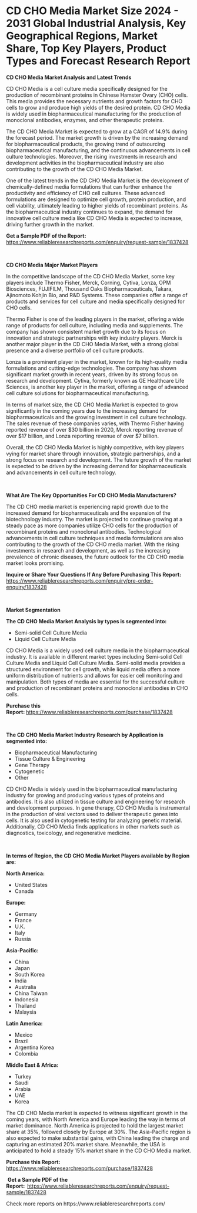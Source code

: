 <p><h1>CD CHO Media Market Size 2024 - 2031 Global Industrial Analysis, Key Geographical Regions, Market Share, Top Key Players, Product Types and Forecast Research Report</h1></p><p><strong>CD CHO Media Market Analysis and Latest Trends</strong></p>
<p><p>CD CHO Media is a cell culture media specifically designed for the production of recombinant proteins in Chinese Hamster Ovary (CHO) cells. This media provides the necessary nutrients and growth factors for CHO cells to grow and produce high yields of the desired protein. CD CHO Media is widely used in biopharmaceutical manufacturing for the production of monoclonal antibodies, enzymes, and other therapeutic proteins.</p><p>The CD CHO Media Market is expected to grow at a CAGR of 14.9% during the forecast period. The market growth is driven by the increasing demand for biopharmaceutical products, the growing trend of outsourcing biopharmaceutical manufacturing, and the continuous advancements in cell culture technologies. Moreover, the rising investments in research and development activities in the biopharmaceutical industry are also contributing to the growth of the CD CHO Media Market.</p><p>One of the latest trends in the CD CHO Media Market is the development of chemically-defined media formulations that can further enhance the productivity and efficiency of CHO cell cultures. These advanced formulations are designed to optimize cell growth, protein production, and cell viability, ultimately leading to higher yields of recombinant proteins. As the biopharmaceutical industry continues to expand, the demand for innovative cell culture media like CD CHO Media is expected to increase, driving further growth in the market.</p></p>
<p><strong>Get a Sample PDF of the Report:&nbsp;</strong> <a href="https://www.reliableresearchreports.com/enquiry/request-sample/1837428">https://www.reliableresearchreports.com/enquiry/request-sample/1837428</a></p>
<p>&nbsp;</p>
<p><strong>CD CHO Media Major Market Players</strong></p>
<p><p>In the competitive landscape of the CD CHO Media Market, some key players include Thermo Fisher, Merck, Corning, Cytiva, Lonza, OPM Biosciences, FUJIFILM, Thousand Oaks Biopharmaceuticals, Takara, Ajinomoto Kohjin Bio, and R&D Systems. These companies offer a range of products and services for cell culture and media specifically designed for CHO cells.</p><p>Thermo Fisher is one of the leading players in the market, offering a wide range of products for cell culture, including media and supplements. The company has shown consistent market growth due to its focus on innovation and strategic partnerships with key industry players. Merck is another major player in the CD CHO Media Market, with a strong global presence and a diverse portfolio of cell culture products.</p><p>Lonza is a prominent player in the market, known for its high-quality media formulations and cutting-edge technologies. The company has shown significant market growth in recent years, driven by its strong focus on research and development. Cytiva, formerly known as GE Healthcare Life Sciences, is another key player in the market, offering a range of advanced cell culture solutions for biopharmaceutical manufacturing.</p><p>In terms of market size, the CD CHO Media Market is expected to grow significantly in the coming years due to the increasing demand for biopharmaceuticals and the growing investment in cell culture technology. The sales revenue of these companies varies, with Thermo Fisher having reported revenue of over $30 billion in 2020, Merck reporting revenue of over $17 billion, and Lonza reporting revenue of over $7 billion.</p><p>Overall, the CD CHO Media Market is highly competitive, with key players vying for market share through innovation, strategic partnerships, and a strong focus on research and development. The future growth of the market is expected to be driven by the increasing demand for biopharmaceuticals and advancements in cell culture technology.</p></p>
<p>&nbsp;</p>
<p><strong>What Are The Key Opportunities For CD CHO Media Manufacturers?</strong></p>
<p><p>The CD CHO media market is experiencing rapid growth due to the increased demand for biopharmaceuticals and the expansion of the biotechnology industry. The market is projected to continue growing at a steady pace as more companies utilize CHO cells for the production of recombinant proteins and monoclonal antibodies. Technological advancements in cell culture techniques and media formulations are also contributing to the growth of the CD CHO media market. With the rising investments in research and development, as well as the increasing prevalence of chronic diseases, the future outlook for the CD CHO media market looks promising.</p></p>
<p><strong>Inquire or Share Your Questions If Any Before Purchasing This Report:</strong> <a href="https://www.reliableresearchreports.com/enquiry/pre-order-enquiry/1837428">https://www.reliableresearchreports.com/enquiry/pre-order-enquiry/1837428</a></p>
<p>&nbsp;</p>
<p><strong>Market Segmentation</strong></p>
<p><strong>The CD CHO Media Market Analysis by types is segmented into:</strong></p>
<p><ul><li>Semi-solid Cell Culture Media</li><li>Liquid Cell Culture Media</li></ul></p>
<p><p>CD CHO Media is a widely used cell culture media in the biopharmaceutical industry. It is available in different market types including Semi-solid Cell Culture Media and Liquid Cell Culture Media. Semi-solid media provides a structured environment for cell growth, while liquid media offers a more uniform distribution of nutrients and allows for easier cell monitoring and manipulation. Both types of media are essential for the successful culture and production of recombinant proteins and monoclonal antibodies in CHO cells.</p></p>
<p><strong>Purchase this Report:&nbsp;</strong><a href="https://www.reliableresearchreports.com/purchase/1837428">https://www.reliableresearchreports.com/purchase/1837428</a></p>
<p>&nbsp;</p>
<p><strong>The CD CHO Media Market Industry Research by Application is segmented into:</strong></p>
<p><ul><li>Biopharmaceutical Manufacturing</li><li>Tissue Culture & Engineering</li><li>Gene Therapy</li><li>Cytogenetic</li><li>Other</li></ul></p>
<p><p>CD CHO Media is widely used in the biopharmaceutical manufacturing industry for growing and producing various types of proteins and antibodies. It is also utilized in tissue culture and engineering for research and development purposes. In gene therapy, CD CHO Media is instrumental in the production of viral vectors used to deliver therapeutic genes into cells. It is also used in cytogenetic testing for analyzing genetic material. Additionally, CD CHO Media finds applications in other markets such as diagnostics, toxicology, and regenerative medicine.</p></p>
<p>&nbsp;</p>
<p><strong>In terms of Region, the CD CHO Media Market Players available by Region are:</strong></p>
<p>
    <p> <strong> North America: </strong>
        <ul>
            <li>United States</li>
            <li>Canada</li>
        </ul>
        </p> 
    <p> <strong> Europe: </strong>
        <ul>
            <li>Germany</li>
            <li>France</li>
            <li>U.K.</li>
            <li>Italy</li>
            <li>Russia</li>
        </ul>
        </p> 
    <p> <strong> Asia-Pacific: </strong>
        <ul>
            <li>China</li>
            <li>Japan</li>
            <li>South Korea</li>
            <li>India</li>
            <li>Australia</li>
            <li>China Taiwan</li>
            <li>Indonesia</li>
            <li>Thailand</li>
            <li>Malaysia</li>
        </ul>
        </p> 
    <p> <strong> Latin America: </strong>
        <ul>
            <li>Mexico</li>
            <li>Brazil</li>
            <li>Argentina Korea</li>
            <li>Colombia</li>
        </ul>
        </p> 
    <p> <strong> Middle East & Africa: </strong>
        <ul>
            <li>Turkey</li>
            <li>Saudi</li>
            <li>Arabia</li>
            <li>UAE</li>
            <li>Korea</li>
        </ul>
    </p>
    </p>
<p><p>The CD CHO Media market is expected to witness significant growth in the coming years, with North America and Europe leading the way in terms of market dominance. North America is projected to hold the largest market share at 35%, followed closely by Europe at 30%. The Asia-Pacific region is also expected to make substantial gains, with China leading the charge and capturing an estimated 20% market share. Meanwhile, the USA is anticipated to hold a steady 15% market share in the CD CHO Media market.</p></p>
<p><strong>Purchase this Report: </strong><a href="https://www.reliableresearchreports.com/purchase/1837428">https://www.reliableresearchreports.com/purchase/1837428</a></p>
<p>&nbsp;<strong>Get a Sample PDF of the Report:&nbsp;&nbsp;</strong><a href="https://www.reliableresearchreports.com/enquiry/request-sample/1837428">https://www.reliableresearchreports.com/enquiry/request-sample/1837428</a></p>
<p><strong></strong></p>
<p>Check more reports on https://www.reliableresearchreports.com/</p>